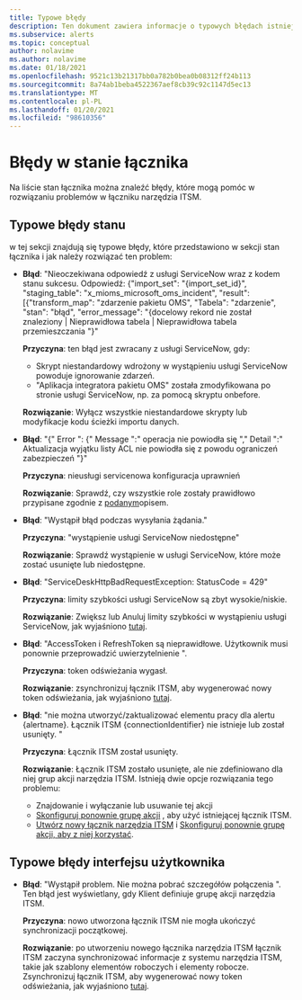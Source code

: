 ```yaml
---
title: Typowe błędy
description: Ten dokument zawiera informacje o typowych błędach istniejących na pulpicie nawigacyjnym
ms.subservice: alerts
ms.topic: conceptual
author: nolavime
ms.author: nolavime
ms.date: 01/18/2021
ms.openlocfilehash: 9521c13b21317bb0a782b0bea0b08312ff24b113
ms.sourcegitcommit: 8a74ab1beba4522367aef8cb39c92c1147d5ec13
ms.translationtype: MT
ms.contentlocale: pl-PL
ms.lasthandoff: 01/20/2021
ms.locfileid: "98610356"
---
```

# <a name="errors-in-the-connector-status"></a>Błędy w stanie łącznika

Na liście stan łącznika można znaleźć błędy, które mogą pomóc w rozwiązaniu problemów w łączniku narzędzia ITSM.

## <a name="status-common-errors"></a>Typowe błędy stanu

w tej sekcji znajdują się typowe błędy, które przedstawiono w sekcji stan łącznika i jak należy rozwiązać ten problem:

* **Błąd**: "Nieoczekiwana odpowiedź z usługi ServiceNow wraz z kodem stanu sukcesu. Odpowiedź: {"import_set": "{import_set_id}", "staging_table": "x_mioms_microsoft_oms_incident", "result": [{"transform_map": "zdarzenie pakietu OMS", "Tabela": "zdarzenie", "stan": "błąd", "error_message": "{docelowy rekord nie został znaleziony | Nieprawidłowa tabela | Nieprawidłowa tabela przemieszczania "}"

    **Przyczyna**: ten błąd jest zwracany z usługi ServiceNow, gdy:
  * Skrypt niestandardowy wdrożony w wystąpieniu usługi ServiceNow powoduje ignorowanie zdarzeń.
  * "Aplikacja integratora pakietu OMS" została zmodyfikowana po stronie usługi ServiceNow, np. za pomocą skryptu onbefore.

  **Rozwiązanie**: Wyłącz wszystkie niestandardowe skrypty lub modyfikacje kodu ścieżki importu danych.

* **Błąd**: "{" Error ": {" Message ":" operacja nie powiodła się "," Detail ":" Aktualizacja wyjątku listy ACL nie powiodła się z powodu ograniczeń zabezpieczeń "}"

    **Przyczyna**: nieusługi servicenowa konfiguracja uprawnień

    **Rozwiązanie**: Sprawdź, czy wszystkie role zostały prawidłowo przypisane zgodnie z [podanym](itsmc-connections-servicenow.md#install-the-user-app-and-create-the-user-role)opisem.

* **Błąd**: "Wystąpił błąd podczas wysyłania żądania."

    **Przyczyna**: "wystąpienie usługi ServiceNow niedostępne"

    **Rozwiązanie**: Sprawdź wystąpienie w usługi ServiceNow, które może zostać usunięte lub niedostępne.

* **Błąd**: "ServiceDeskHttpBadRequestException: StatusCode = 429"

    **Przyczyna**: limity szybkości usługi ServiceNow są zbyt wysokie/niskie.

    **Rozwiązanie**: Zwiększ lub Anuluj limity szybkości w wystąpieniu usługi ServiceNow, jak wyjaśniono [tutaj](https://docs.servicenow.com/bundle/london-application-development/page/integrate/inbound-rest/task/investigate-rate-limit-violations.html).

* **Błąd**: "AccessToken i RefreshToken są nieprawidłowe. Użytkownik musi ponownie przeprowadzić uwierzytelnienie ".

    **Przyczyna**: token odświeżania wygasł.

    **Rozwiązanie**: zsynchronizuj łącznik ITSM, aby wygenerować nowy token odświeżania, jak wyjaśniono [tutaj](./itsmc-resync-servicenow.md).

* **Błąd**: "nie można utworzyć/zaktualizować elementu pracy dla alertu {alertname}. Łącznik ITSM {connectionIdentifier} nie istnieje lub został usunięty. "

    **Przyczyna**: Łącznik ITSM został usunięty.

    **Rozwiązanie**: Łącznik ITSM zostało usunięte, ale nie zdefiniowano dla niej grup akcji narzędzia ITSM. Istnieją dwie opcje rozwiązania tego problemu:
  * Znajdowanie i wyłączanie lub usuwanie tej akcji
  * [Skonfiguruj ponownie grupę akcji](./itsmc-definition.md#create-itsm-work-items-from-azure-alerts) , aby użyć istniejącej łącznik ITSM.
  * [Utwórz nowy łącznik narzędzia ITSM](./itsmc-definition.md#create-an-itsm-connection) i [Skonfiguruj ponownie grupę akcji, aby z niej korzystać](itsmc-definition.md#create-itsm-work-items-from-azure-alerts).

## <a name="ui-common-errors"></a>Typowe błędy interfejsu użytkownika

* **Błąd**: "Wystąpił problem. Nie można pobrać szczegółów połączenia ". Ten błąd jest wyświetlany, gdy Klient definiuje grupę akcji narzędzia ITSM.

    **Przyczyna**: nowo utworzona łącznik ITSM nie mogła ukończyć synchronizacji początkowej.

    **Rozwiązanie**: po utworzeniu nowego łącznika narzędzia ITSM łącznik ITSM zaczyna synchronizować informacje z systemu narzędzia ITSM, takie jak szablony elementów roboczych i elementy robocze. Zsynchronizuj łącznik ITSM, aby wygenerować nowy token odświeżania, jak wyjaśniono [tutaj](./itsmc-resync-servicenow.md).
